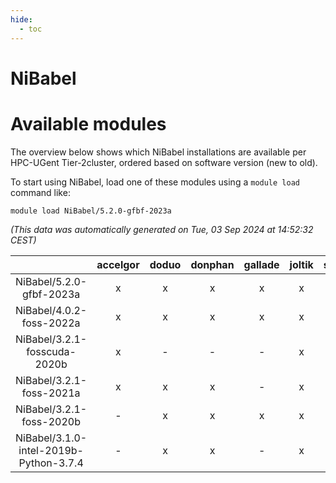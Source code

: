 ```yaml
---
hide:
  - toc
---
```


NiBabel
=======

# Available modules


The overview below shows which NiBabel installations are available per HPC-UGent Tier-2cluster, ordered based on software version (new to old).

To start using NiBabel, load one of these modules using a `module load` command like:

```shell
module load NiBabel/5.2.0-gfbf-2023a
```

*(This data was automatically generated on Tue, 03 Sep 2024 at 14:52:32 CEST)*  

| |accelgor|doduo|donphan|gallade|joltik|shinx|skitty|
| :---: | :---: | :---: | :---: | :---: | :---: | :---: | :---: |
|NiBabel/5.2.0-gfbf-2023a|x|x|x|x|x|x|x|
|NiBabel/4.0.2-foss-2022a|x|x|x|x|x|-|x|
|NiBabel/3.2.1-fosscuda-2020b|x|-|-|-|x|-|-|
|NiBabel/3.2.1-foss-2021a|x|x|x|-|x|-|x|
|NiBabel/3.2.1-foss-2020b|-|x|x|x|x|-|x|
|NiBabel/3.1.0-intel-2019b-Python-3.7.4|-|x|x|-|x|-|x|
